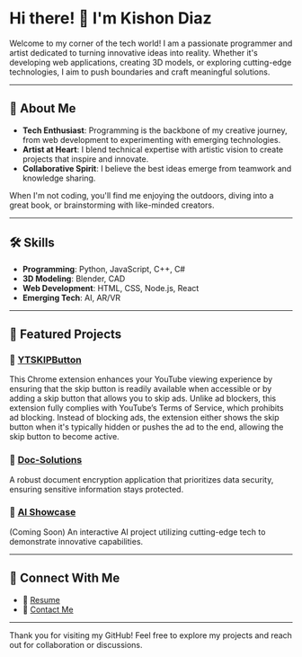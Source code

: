 # Hi there! :wave: I'm Kishon Diaz

Welcome to my corner of the tech world! I am a passionate programmer and artist dedicated to turning innovative ideas into reality. Whether it's developing web applications, creating 3D models, or exploring cutting-edge technologies, I aim to push boundaries and craft meaningful solutions.

---

## :rocket: About Me
- **Tech Enthusiast**: Programming is the backbone of my creative journey, from web development to experimenting with emerging technologies.
- **Artist at Heart**: I blend technical expertise with artistic vision to create projects that inspire and innovate.
- **Collaborative Spirit**: I believe the best ideas emerge from teamwork and knowledge sharing.

When I'm not coding, you'll find me enjoying the outdoors, diving into a great book, or brainstorming with like-minded creators.

---

## :hammer_and_wrench: Skills
- **Programming**: Python, JavaScript, C++, C#
- **3D Modeling**: Blender, CAD
- **Web Development**: HTML, CSS, Node.js, React
- **Emerging Tech**: AI, AR/VR

---

## :star2: Featured Projects
### :link: [YTSKIPButton](https://chromewebstore.google.com/detail/ytskipbutton/epajgkidnfpaaciekooncbkjmjhkaapi)
This Chrome extension enhances your YouTube viewing experience by ensuring that the skip button is readily available when accessible or by adding a skip button that allows you to skip ads. Unlike ad blockers, this extension fully complies with YouTube’s Terms of Service, which prohibits ad blocking. Instead of blocking ads, the extension either shows the skip button when it's typically hidden or pushes the ad to the end, allowing the skip button to become active.

### :link: [Doc-Solutions](https://doc-solutions.com/)
A robust document encryption application that prioritizes data security, ensuring sensitive information stays protected.

### :link: [AI Showcase](https://kishondiaz.com)
(Coming Soon) An interactive AI project utilizing cutting-edge tech to demonstrate innovative capabilities.

---

## :handshake: Connect With Me
- :briefcase: [Resume](https://kishondiaz.com/assets/resume/Kishon%20Diaz%20Resume%20Template.docx)
- :e-mail: [Contact Me](https://kishondiaz.com?page=contactme)


---

Thank you for visiting my GitHub! Feel free to explore my projects and reach out for collaboration or discussions.
